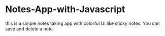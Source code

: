 # Notes-App-with-Javascript
this is a simple notes taking app with colorful UI like sticky notes. You can save and delete a note.
